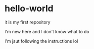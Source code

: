 # hello-world
it is my first repository

I'm new here and I don't know what to do

I'm jsut following the instructions lol
